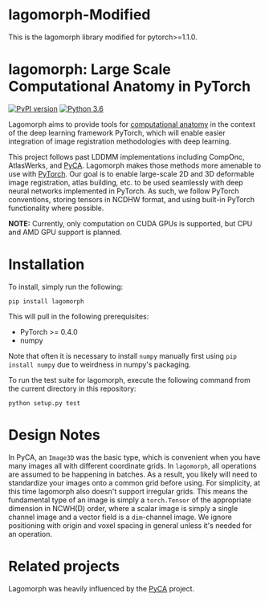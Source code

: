 # lagomorph-Modified
This is the lagomorph library modified for pytorch>=1.1.0.

# lagomorph: Large Scale Computational Anatomy in PyTorch

[![PyPI version](https://badge.fury.io/py/lagomorph.svg)](https://badge.fury.io/py/lagomorph)
[![Python 3.6](https://img.shields.io/badge/python-3.6-blue.svg)](https://www.python.org/downloads/release/python-360/)

Lagomorph aims to provide tools for [computational
anatomy](https://en.wikipedia.org/wiki/Computational_anatomy) in the context of
the deep learning framework PyTorch, which will enable easier integration of
image registration methodologies with deep learning.

This project follows past LDDMM implementations including CompOnc, AtlasWerks, and [PyCA](https://bitbucket.org/scicompanat/pyca). Lagomorph makes those methods more amenable to use with [PyTorch](https://pytorch.org).
Our goal is to enable large-scale 2D
and 3D deformable image registration, atlas building, etc. to be used seamlessly with deep neural networks implemented in PyTorch. As such, we follow PyTorch conventions, storing tensors in NCDHW format, and using built-in PyTorch functionality where possible.

**NOTE:** Currently, only computation on CUDA GPUs is supported, but CPU and AMD GPU support is planned.

# Installation

To install, simply run the following:

```
pip install lagomorph
```

This will pull in the following prerequisites:

- PyTorch >= 0.4.0
- numpy

Note that often it is necessary to install `numpy` manually first using `pip
install numpy` due to weirdness in numpy's packaging.

To run the test suite for lagomorph, execute the following command from the
current directory in this repository:

```
python setup.py test
```

# Design Notes

In PyCA, an `Image3D` was the basic type, which is convenient when you have many
images all with different coordinate grids. In `lagomorph`, all operations are
assumed to be happening in batches. As a result, you likely will need to
standardize your images onto a common grid before using. For simplicity, at this
time lagomorph also doesn't support irregular grids. This means the fundamental
type of an image is simply a `torch.Tensor` of the appropriate dimension in
NCWH(D) order, where a scalar image is simply a single channel image and a
vector field is a `dim`-channel image. We ignore positioning with origin and
voxel spacing in general unless it's needed for an operation.

# Related projects

Lagomorph was heavily influenced by the [PyCA](https://bitbucket) project.

